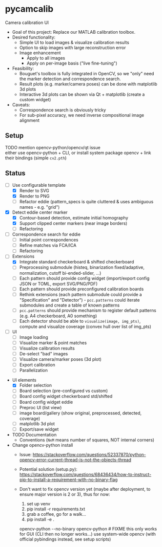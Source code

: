 # pycamcalib
Camera calibration UI

* Goal of this project: Replace our MATLAB calibration toolbox.
* Desired functionality:
  * Simple UI to load images & visualize calibration results
  * Option to skip images with large reconstruction error
  * Image enhancement
    * Apply to all images
    * Apply on per-image basis ("live fine-tuning")
* Feasibility:
  * Bouguet's toolbox is fully integrated in OpenCV, so we "only" need the marker detection and correspondence search.
  * Result plots (e.g. marker/camera poses) can be done with matplotlib 3d plots
  * Interactive 3d plots can be shown via Qt + matplotlib (create a custom widget)
* Caveats:
  * Correspondence search is obviously tricky
  * For sub-pixel accuracy, we need inverse compositional image alignment

## Setup
TODO mention opencv-python/opencv/qt issue  
either use opencv-python + CLI, or install system package opencv + link their bindings (simple `cv2.pth`)


## Status
* [ ] Use configurable template
  * [x] Render to SVG
  * [x] Render to PNG
  * [ ] Refactor eddie (pattern_specs is quite cluttered & uses ambiguous names - e.g. "grid")
* [x] Detect eddie center marker
  * [x] Contour-based detection, estimate initial homography
  * [x] Support clipped center markers (near image borders)
  * [ ] Refactoring
* [ ] Correspondence search for eddie
  * [ ] Initial point correspondences
  * [ ] Refine matches via FCA/ICA
  * [ ] Refactoring
* [ ] Extensions
  * [x] Integrate standard checkerboard & shifted checkerboard
  * [ ] Preprocessing submodule (histeq, binarization fixed/adaptive, normalization, cutoff bi-ended-slider, ...)
  * [ ] Each pattern should provide config widget (import/export config JSON or TOML, export SVG/PNG/PDF)
  * [ ] Each pattern should provide preconfigured calibration boards
  * [ ] Rethink extensions (each pattern submodule could provide a "Specification" and "Detector") - `pcc.patterns` could iterate submodules and create a table of known patterns
  * [ ] `pcc.patterns` should provide mechanism to register default patterns (e.g. A4 checkerboard, A0 something)
  * [ ] Each detector should be able to `visualize(image, img_pts)`, compute and visualize coverage (convex hull over list of img_pts)
* [ ] UI
  * [ ] Image loading
  * [ ] Visualize marker & point matches 
  * [ ] Visualize calibration results
  * [ ] De-select "bad" images
  * [ ] Visualize camera/marker poses (3d plot)
  * [ ] Export calibration
  * [ ] Parallelization
* UI elements
  * [x] Folder selection
  * [ ] Board selection (pre-configured vs custom)
  * [ ] Board config widget checkerboard std/shifted
  * [ ] Board config widget eddie
  * [ ] Preproc UI (list view)
  * [ ] image board/gallery (show original, preprocessed, detected, coverage)
  * [ ] matplotlib 3d plot
  * [ ] Export/save widget
* TODO Documentation
  * Conventions (`NxM` means number of squares, NOT internal corners)
* Change opencv-python install
  * Issue: https://stackoverflow.com/questions/52337870/python-opencv-error-current-thread-is-not-the-objects-thread
  * Potential solution (setup.py): https://stackoverflow.com/questions/68436434/how-to-instruct-pip-to-install-a-requirement-with-no-binary-flag
  * Don't want to fix opencv version yet (maybe after deployment, to ensure major version is 2 or 3), thus for now: 
    1) set up venv
    2) pip install -r requirements.txt
    3) grab a coffee, go for a walk...
    4) pip install -e .
    
    opencv-python --no-binary opencv-python # FIXME this only works for GUI (CLI then no longer works...)
    use system-wide opencv (with official pybindings instead, see setup scripts)
  
